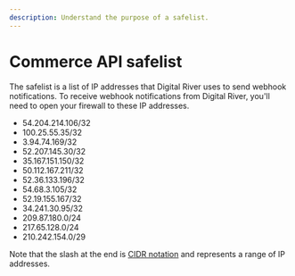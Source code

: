 ```yaml
---
description: Understand the purpose of a safelist.
---
```


# Commerce API safelist

The safelist is a list of IP addresses that Digital River uses to send webhook notifications. To receive webhook notifications from Digital River, you'll need to open your firewall to these IP addresses.

* 54.204.214.106/32&#x20;
* 100.25.55.35/32&#x20;
* 3.94.74.169/32&#x20;
* 52.207.145.30/32&#x20;
* 35.167.151.150/32&#x20;
* 50.112.167.211/32&#x20;
* 52.36.133.196/32&#x20;
* 54.68.3.105/32&#x20;
* 52.19.155.167/32&#x20;
* 34.241.30.95/32&#x20;
* 209.87.180.0/24&#x20;
* 217.65.128.0/24&#x20;
* 210.242.154.0/29

Note that the slash at the end is [CIDR notation](https://en.wikipedia.org/wiki/Classless\_Inter-Domain\_Routing) and represents a range of IP addresses.&#x20;
